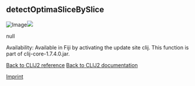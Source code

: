 ## detectOptimaSliceBySlice
![Image](images/mini_clij1_logo.png)<img src="images/mini_empty_logo.png"/>

null

Availability: Available in Fiji by activating the update site clij.
This function is part of clij-core-1.7.4.0.jar.

[Back to CLIJ2 reference](https://clij.github.io/clij2-docs/reference)
[Back to CLIJ2 documentation](https://clij.github.io/clij2-docs)

[Imprint](https://clij.github.io/imprint)
